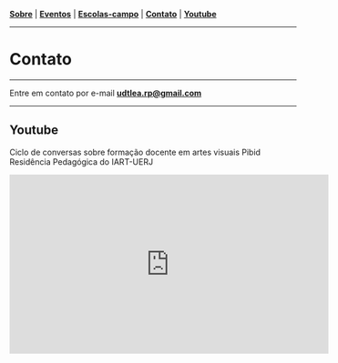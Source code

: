 <link href="./style.css" rel="stylesheet">
<meta charset="UTF-8">

[**Sobre**](#sobre) | [**Eventos**](#eventos) | [**Escolas-campo**](./escolascampo) | [**Contato**](./contato) | [**Youtube**](./youtube) 

___

# Contato

___

Entre em contato por e-mail [**udtlea.rp@gmail.com**](mailto:udtlead@gmail.com)
___

## Youtube

Ciclo de conversas sobre formação docente em artes visuais Pibid Residência Pedagógica do IART-UERJ
<iframe width="560" height="315" src="https://www.youtube.com/embed/RuIP_oIRRd4" title="YouTube video player" frameborder="0" allow="accelerometer; autoplay; clipboard-write; encrypted-media; gyroscope; picture-in-picture" allowfullscreen></iframe> 
